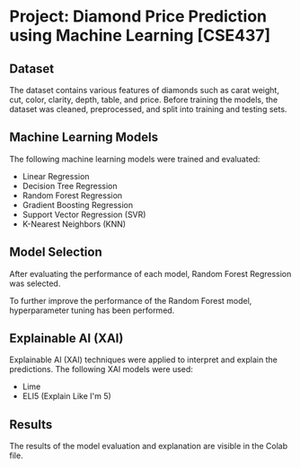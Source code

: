 <h1>Project: Diamond Price Prediction using Machine Learning [CSE437]</h1>
<section>
    <h2>Dataset</h2>
    <p>The dataset contains various features of diamonds such as carat weight, cut, color, clarity, depth, table, and price. Before training the models, the dataset was cleaned, preprocessed, and split into training and testing sets.</p>
</section>

<section>
    <h2>Machine Learning Models</h2>
    <p>The following machine learning models were trained and evaluated:</p>
    <ul>
        <li>Linear Regression</li>
        <li>Decision Tree Regression</li>
        <li>Random Forest Regression</li>
        <li>Gradient Boosting Regression</li>
        <li>Support Vector Regression (SVR)</li>
        <li>K-Nearest Neighbors (KNN)</li>
    </ul>
</section>

<section>
    <h2>Model Selection</h2>
    <p>After evaluating the performance of each model, Random Forest Regression was selected.</p>
    <p>To further improve the performance of the Random Forest model, hyperparameter tuning has been performed.</p>
</section>

<section>
    <h2>Explainable AI (XAI)</h2>
    <p>Explainable AI (XAI) techniques were applied to interpret and explain the predictions. The following XAI models were used:</p>
    <ul>
        <li>Lime</li>
        <li>ELI5 (Explain Like I'm 5)</li>
    </ul>
</section>

<section>
    <h2>Results</h2>
    <p>The results of the model evaluation and explanation are visible in the Colab file.</p>
</section>

